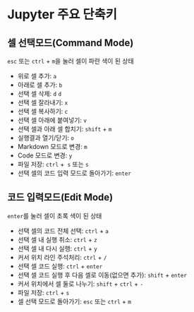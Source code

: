 # Jupyter 주요 단축키

## 셀 선택모드(Command Mode)
`esc` 또는 `ctrl` + `m`을 눌러 셀이 파란 색이 된 상태
- 위로 셀 추가: `a`
- 아래로 셀 추가: `b`
- 선택 셀 삭제: `d` `d`
- 선택 셀 잘라내기: `x`
- 선택 셀 복사하기: `c`
- 선택 셀 아래에 붙여넣기: `v`
- 선택 셀과 아래 셀 합치기: `shift` + `m`
- 실행결과 열기/닫기: `o`
- Markdown 모드로 변경: `m`
- Code 모드로 변경: `y`
- 파일 저장: `ctrl` +` s` 또는 `s`
- 선택 셀의 코드 입력 모드로 돌아가기: `enter`
## 코드 입력모드(Edit Mode)
`enter`를 눌러 셀이 초록 색이 된 상태
- 선택 셀의 코드 전체 선택: `ctrl` + `a`
- 선택 셀 내 실행 취소: `ctrl` + `z`
- 선택 셀 내 다시 실행: `ctrl` + `y`
- 커서 위치 라인 주석처리: `ctrl` + `/`
- 선택 셀 코드 실행: `ctrl` + `enter`
- 선택 셀 코드 실행 후 다음 셀로 이동(없으면 추가): `shift` + `enter`
- 커서 위치에서 셀 둘로 나누기: `shift` + `ctrl` + `-`
- 파일 저장: `ctrl` + `s`
- 셀 선택 모드로 돌아가기: `esc` 또는 `ctrl` + `m`

